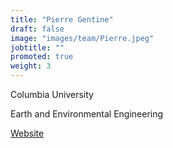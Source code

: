 ```yaml
---
title: "Pierre Gentine"
draft: false
image: "images/team/Pierre.jpeg"
jobtitle: ""
promoted: true
weight: 3
---
```



Columbia University

Earth and Environmental Engineering

[Website](https://www.eee.columbia.edu/faculty/pierre-gentine) 
